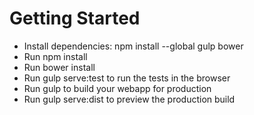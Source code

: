 # Getting Started

- Install dependencies: npm install --global gulp bower
- Run npm install
- Run bower install
- Run gulp serve:test to run the tests in the browser
- Run gulp to build your webapp for production
- Run gulp serve:dist to preview the production build

